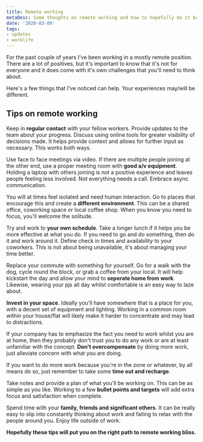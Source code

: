 ```yaml
---
title: Remote working
metaDesc: Some thoughts on remote working and how to hopefully do it better.
date: '2020-03-09'
tags: 
- updates
- worklife
---
```


For the past couple of years I've been working in a mostly remote position. There are a lot of positives, but it's important to know that it's not for everyone and it does come with it's own challenges that you'll need to think about. 

Here's a few things that I've noticed can help. Your experiences may/will be different.

## Tips on remote working

Keep in **regular contact** with your fellow workers. Provide updates to the team about your progress. Discuss using online tools for greater visibility of decisions made. It helps provide context and allows for further input as necessary. This works both ways.

Use face to face meetings via video. If there are multiple people joining at the other end, use a proper meeting room with **good a/v equipment**. Holding a laptop with others joining is not a positive experience and leaves people feeling less involved. Not everything needs a call. Embrace async communication.

You will at times feel isolated and need human interaction. Go to places that encourage this and create a **different environment**. This can be a shared office, coworking space or local coffee shop. When you know you need to focus, you'll welcome the solitude.

Try and work to **your own schedule**. Take a longer lunch if it helps you be more effective at what you do. If you need to go and do something, then do it and work around it. Define check in times and availability to your coworkers. This is not about being unavailable, it's about managing your time better.

Replace your commute with something for yourself. Go for a walk with the dog, cycle round the block, or grab a coffee from your local. It will help kickstart the day and allow your mind to **seperate home from work**. Likewise, wearing your pjs all day whilst comfortable is an easy way to laze about.

**Invest in your space**. Ideally you'll have somewhere that is a place for you, with a decent set of equipment and lighting. Working in a common room within your house/flat will likely make it harder to concentrate and may lead to distractions. 

If your company has to emphasize the fact you need to *work* whilst you are at home, then they probably don't trust you to do any work or are at least unfamiliar with the concept. **Don't overcompensate** by doing more work, just alleviate concern with what you are doing. 

If you want to do more work because you're in the zone or whatever, by all means do so, just remember to take some **time out and recharge**.

Take notes and provide a plan of what you'll be working on. This can be as simple as you like. Working to a few **bullet points and targets** will add extra focus and satisfaction when complete.

Spend time with your **family, friends and significant others**. It can be really easy to slip into constantly thinking about work and failing to relax with the people around you. Enjoy life outside of work.

**Hopefully these tips will put you on the right path to remote working bliss.**
